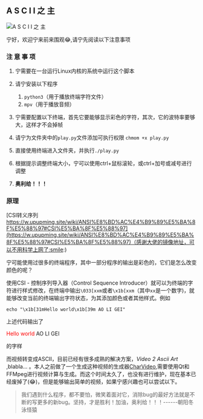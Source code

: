 ## A S C I I 之 主

![A S C I I 之 主]()

宁好，欢迎宁来前来围观:joy:,请宁先阅读以下注意事项

### 注 意 事 项

1. 宁需要在一台运行Linux内核的系统中运行这个脚本
2. 请宁安装以下程序

    1. `python3`（用于播放终端字符文件）
    2. `mpv`（用于播放音频）
3. 宁需要配置以下终端，首先它要能够显示彩色的字符，其次，它的波特率要够大，这样才不会掉帧
4. 请宁为文件夹中的`play.py`文件添加可执行权限 `chmom +x play.py`
5. 直接使用终端进入文件夹，并执行`./play.py`
6. 根据提示调整终端大小，宁可以使用ctrl+鼠标滚轮，或ctrl+加号或减号进行调整
7. __奥利给！！！__

### 原理

[CSI转义序列 https://w.upupming.site/wiki/ANSI%E8%BD%AC%E4%B9%89%E5%BA%8F%E5%88%97#CSI%E5%BA%8F%E5%88%97](https://w.upupming.site/wiki/ANSI%E8%BD%AC%E4%B9%89%E5%BA%8F%E5%88%97#CSI%E5%BA%8F%E5%88%97)（感谢大佬的镜像地址，可以不用科学上网了:smile:)

宁可能使用过很多的终端程序，其中一部分程序的输出是彩色的，它们是怎么改变颜色的呢？

使用CSI - 控制序列导入器（Control Sequence Introducer）就可以为终端的字符进行样式修改，在终端中输出`\033[xxm`或者`\x1b[xxm`（其中`xx`是一个数字)，就能够改变当前的终端输出字符状态，为其添加颜色或者其他样式。例如
```shell
echo "\x1b[31mHello world\x1b[39m AO LI GEI"
```
上述代码输出了

<span style="color:red">Hello world</span> AO LI GEI 

的字样

而视频转变成ASCII，目前已经有很多成熟的解决方案，_Video 2 Ascii Art_ ,blabla... 。本人之前做了一个生成这种视频的生成器[CharVideo](https://github.com/ZzqiZQute/CharVideoCharVideo),需要使用Qt和FFMpeg进行视频计算与生成。而这个时间太久了，也没有进行维护，现在基本已经废掉了(:joy:)，但是能够输出简单的视频，如果宁感兴趣也可以尝试以下。

<blockquote>
    我们遇到什么程序，都不要怕，微笑着面对它，消除bug的最好方法就是不断的写更多的新bug。坚持，才是胜利！加油，奥利给！！！------朝阳冬泳怪猿
<blockquote>